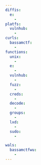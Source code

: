 ```yaml
---
diffis:
  e:
    -
platfs:
  vulnhub:
    -
curls:
  bassamctf:
    -
functions:
  unix:
    -
  e:
    -
  vulnhub:
    -
  fuzz:
    -
  creds:
    -
  decode:
    -
  groups:
    -
  lxd:
    -
  sudo:
    -

wals:
  bassamctfwu:
    -
---
```

